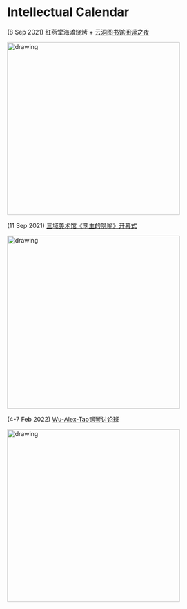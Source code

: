 # Intellectual Calendar

(8 Sep 2021) 红燕堂海滩烧烤 + [云洞图书馆阅读之夜](http://hkyd.hitour2005.com/)

<img src="http://www.archcollege.com/wp-content/uploads/2020/08/1597053492987552.jpg" alt="drawing" width="400"/>


(11 Sep 2021) [三域美术馆《孪生的隐喻》开幕式](https://mp.weixin.qq.com/s/FBXgvtt-71qvqiJv49_iqg)

<img src="https://mmbiz.qpic.cn/mmbiz_jpg/1SfQI6dtcEUVLpib9npN2BcztsDCe2th2QE77Y6I0dBEzb1ibgRBLuwZs4FuRSVvKhQTnaEOIreJlLL4WQgyYX9w/640?wx_fmt=jpeg&tp=webp&wxfrom=5&wx_lazy=1&wx_co=1" alt="drawing" width="400"/>

(4-7 Feb 2022) [Wu-Alex-Tao钢琴讨论班](https://mp.weixin.qq.com/s/Wvssq7RoLr2bnjLfEWVWmw)

<img src="https://mmbiz.qpic.cn/mmbiz_png/4bRficQgeeuNFEq3IFA5yB9VApnfoWTl9U0bKfmeoHhOOUzKreZrrb6CL1wwgPYqn9ujLWHrVPVaqs7WyF85Uag/640?wx_fmt=png&tp=webp&wxfrom=5&wx_lazy=1&wx_co=1" alt="drawing" width="400"/>







